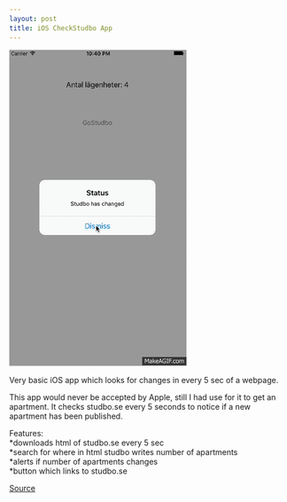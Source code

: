 ```yaml
---
layout: post
title: iOS CheckStudbo App
---
```

![Geometric pattern with fading gradient](/img/checkstudbo.gif)

Very basic iOS app which looks for changes in every 5 sec of a webpage.

This app would never be accepted by Apple, still I had use for it to get an apartment. It checks studbo.se every 5 seconds to notice if a new apartment has been published. 

Features:<br>
*downloads html of studbo.se every 5 sec<br>
*search for where in html studbo writes number of apartments<br>
*alerts if number of apartments changes<br>
*button which links to studbo.se

[Source](https://github.com/axelnyberg/CheckStudbo)




